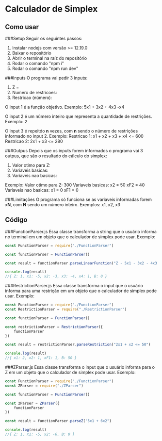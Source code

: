 Calculador de Simplex
=============

Como usar
-------------
###Setup
Seguir os seguintes passos:
                
1. Instalar nodejs com versão >= 12.19.0
2. Baixar o repositório
3. Abrir o terminal na raíz do repositório
4. Rodar o comando "npm i"
5. Rodar o comando "npm run dev"

###Inputs
O programa vai pedir 3 inputs:
                
1. Z =
2. Numero de restricoes:
3. Restricao (número):

O input 1 é a função objetivo.
Exemplo: 5x1 + 3x2 + 4x3 -x4

O input 2 é um número inteiro que representa a quantidade de restrições. Exemplo: 2

O input 3 é repeitdo **n** vezes, com **n** sendo o número de restrições informado no input 2.
Exemplo:
Restricao 1: x1 + x2 + x3 + x4 <= 600
Restricao 2: 2x1 + x3 <= 280

###Outpus
Depois que os inputs forem informados o programa vai 3 outpus, que são o resultado do cálculo do simplex:
                
1. Valor otimo para Z:
2. Variaveis basicas:
3. Variaveis nao basicas:

Exemplo:
Valor otimo para Z: 300
Variaveis basicas:
x2 = 50
xF2 = 40
Variaveis nao basicas:
x1 = 0
xF1 = 0

###Limitações
O programa só funciona se as variaveis informadas forem x**N**, com **N** sendo um número inteiro.
Exemplos: x1, x2, x3

Código
-------------
###FunctionParser.js
Essa classe transforma a string que o usuário informa no terminal em um objeto que o calculador de simplex pode usar.
Exemplo:
```javascript
const FunctionParser = require("./FunctionParser")

const functionParser = FunctionParser()

const result = functionParser.parseLinearFunction("Z - 5x1 - 3x2 - 4x3 + x4 = 0")

console.log(result)
//{ Z: 1, x1: -5, x2: -3, x3: -4, x4: 1, B: 0 }
```

###RestrictionParser.js
Essa classe transforma o input que o usuário informa para uma restrição em um objeto que o calculador de simplex pode usar.
Exemplo:
```javascript
const FunctionParser = require("./FunctionParser")
const RestrictionParser = require("./RestrictionParser")

const functionParser = FunctionParser()

const restrictionParser = RestrictionParser({
    functionParser
})

const result = restrictionParser.parseRestriction("2x1 + x2 <= 50")

console.log(result)
//{ x1: 2, x2: 1, xF1: 1, B: 50 }
```

###ZParser.js
Essa classe transforma o input que o usuário informa para o Z em um objeto que o calculador de simplex pode usar.
Exemplo:
```javascript
const FunctionParser = require("./FunctionParser")
const ZParser = require("./ZParser")

const functionParser = FunctionParser()

const zParser = ZParser({
    functionParser
})

const result = functionParser.parseZ("5x1 + 6x2")

console.log(result)
//{ Z: 1, x1: -5, x2: -6, B: 0 }
```